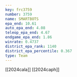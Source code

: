 ```yaml
---
key: frc3759
number: 3759
name: SMARTBOTS
epa_end: 10.61
auto_epa_end: 4.08
teleop_epa_end: 4.67
endgame_epa_end: 1.86
winrate: 0.4737
district_epa_rank: 1140
district_epa_percentile: 0.367
type: Team
---
```

[[2024cala]]
[[2024caph]]
